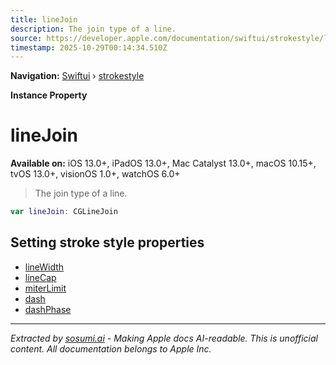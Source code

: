 ```yaml
---
title: lineJoin
description: The join type of a line.
source: https://developer.apple.com/documentation/swiftui/strokestyle/linejoin
timestamp: 2025-10-29T00:14:34.510Z
---
```


**Navigation:** [Swiftui](/documentation/swiftui) › [strokestyle](/documentation/swiftui/strokestyle)

**Instance Property**

# lineJoin

**Available on:** iOS 13.0+, iPadOS 13.0+, Mac Catalyst 13.0+, macOS 10.15+, tvOS 13.0+, visionOS 1.0+, watchOS 6.0+

> The join type of a line.

```swift
var lineJoin: CGLineJoin
```

## Setting stroke style properties

- [lineWidth](/documentation/swiftui/strokestyle/linewidth)
- [lineCap](/documentation/swiftui/strokestyle/linecap)
- [miterLimit](/documentation/swiftui/strokestyle/miterlimit)
- [dash](/documentation/swiftui/strokestyle/dash)
- [dashPhase](/documentation/swiftui/strokestyle/dashphase)

---

*Extracted by [sosumi.ai](https://sosumi.ai) - Making Apple docs AI-readable.*
*This is unofficial content. All documentation belongs to Apple Inc.*
